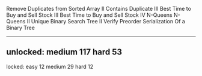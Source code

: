 Remove Duplicates from Sorted Array II
Contains Duplicate III
Best Time to Buy and Sell Stock III
Best Time to Buy and Sell Stock IV
N-Queens
N-Queens II
Unique Binary Search Tree II
Verify Preorder Serialization Of a Binary Tree

--------------
unlocked:
medium 117
hard   53
----------------
locked:
easy   12
medium 29
hard   12